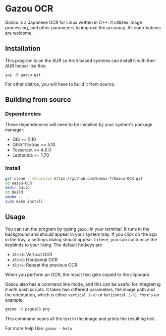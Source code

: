 # Gazou OCR 

Gazou is a Japanese OCR for Linux written in C++. It utilizes image processing, and other parameters to improve the accuracy. All contributions are welcome.

## Installation

This program is on the AUR so Arch based systems can install it with their AUR helper like this:
```
yay -S gazou-git
```

For other distros, you will have to build it from source.

## Building from source
### Dependencies

These dependencies will need to be installed by your system's package manager. 

- Qt5 >= 5.10
- Qt5X11Extras >= 5.10
- Tesseract >= 4.0.0
- Leptonica >= 1.70

### Install

```sh
git clone --recursive https://github.com/kamui-7/Gazou-OCR.git
cd Gazou-OCR
mkdir build
cd build
cmake .. 
sudo make install
```

## Usage

You can run the program by typing `gazou` in your terminal. It runs in the background and should appear in your system tray. If you click on the app in the tray, a settings dialog should appear. In here, you can customize the keybinds to your liking. The default hotkeys are

- `Alt+A`: Vertical OCR
- `Alt+D`: Horizontal OCR
- `Alt+S`: Repeat the previous OCR

When you perform an OCR, the result text gets copied to the clipboard.

Gazou also has a command line mode, and this can be useful for integrating it with bash scripts. It takes two different parameters, the image path and the orientation, which is either `vertical (-v)` or `horizontal (-h)`. Here's an example:

```bash
gazou -h page103.png
```
This command scans all the text in the image and prints the resulting text.

For more help Use: `gazou --help`
